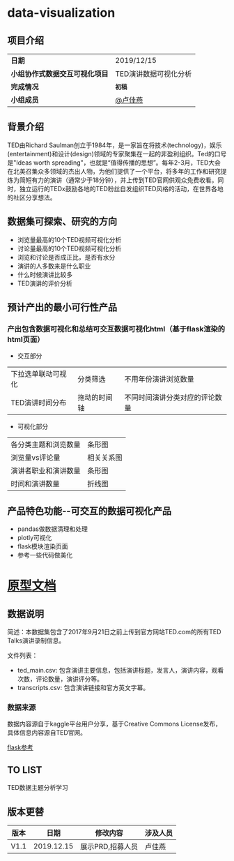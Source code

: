 # data-visualization


## 项目介绍
<table>
    <tr>
        <td><b>日期</b></td>
        <td>2019/12/15</td>   
    </tr>
    <tr>
        <td><b>小组协作式数据交互可视化项目</b></td>
        <td> TED演讲数据可视化分析</td>   
    </tr>
	<tr>
        <td><b>完成情况</b></td>
        <td><b><code>初稿</code></b></td>
    </tr>    
    <tr>
        <td rowspan="6"><b>小组成员</b></td>
        <td><a href="https://gitee.com/lujiayan">@卢佳燕</a></td>
    </tr>
   
</table>

## 背景介绍
TED由Richard Saulman创立于1984年，是一家旨在将技术(technology)，娱乐(entertainment)和设计(design)领域的专家聚集在一起的非盈利组织。Ted的口号是"Ideas worth spreading"，也就是“值得传播的思想”。每年2-3月，TED大会在北美召集众多领域的杰出人物，为他们提供了一个平台，将多年的工作和研究提炼为简短有力的演讲（通常少于18分钟），并上传到TED官网供观众免费收看。同时，独立运行的TEDx鼓励各地的TED粉丝自发组织TED风格的活动，在世界各地的社区分享想法。

## 数据集可探索、研究的方向
* 浏览量最高的10个TED视频可视化分析
* 讨论量最高的10个TED视频可视化分析
* 浏览和讨论是否成正比，是否有水分
* 演讲的人多数来是什么职业
* 什么时候演讲比较多
* TED演讲的评价分析

## 预计产出的最小可行性产品
### 产出包含数据可视化和总结可交互数据可视化html（基于flask渲染的html页面）
* 交互部分
<table>
    <tr>
        <td>下拉选单联动可视化</td>
        <td>分类筛选</td>
		<td>不用年份演讲浏览数量</td>   
    </tr>
	<tr>
        <td>TED演讲时间分布</td>
        <td>拖动的时间轴</td>
		<td>不同时间演讲分类对应的评论数量</td>   
    </tr>
</table>
	
* 可视化部分

<table>
    <tr>
	     <td>各分类主题和浏览数量</td>
		 <td>条形图</td>
	</tr>
	<tr>
	     <td>浏览量vs评论量</td>
		 <td>相关关系图</td>
	</tr>
	<tr>
		 <td>演讲者职业和演讲数量</td>
		 <td>条形图</td>
	</tr>
	<tr>
		 <td>时间和演讲数量</td>
		 <td>折线图</td>
	</tr>
</table>



## 产品特色功能--可交互的数据可视化产品
* pandas做数据清理和处理
* plotly可视化
* flask模块渲染页面
* 参考一些代码做美化

# [原型文档](https://lujiayan.github.io/data-visualization/Axure/#g=1&p=%E9%A6%96%E9%A1%B5)

## 数据说明
简述：本数据集包含了2017年9月21日之前上传到官方网站TED.com的所有TED Talks演讲录制信息。

文件列表：

* ted_main.csv: 包含演讲主要信息，包括演讲标题，发言人，演讲内容，观看次数，评论数量，演讲评分等。
* transcripts.csv: 包含演讲链接和官方英文字幕。

### 数据来源
数据内容源自于kaggle平台用户分享，基于Creative Commons License发布，具体信息内容源自TED官网。

[flask参考](https://segmentfault.com/a/1190000017330435)

## TO LIST
TED数据主题分析学习

## <a>版本更替</a>
版本|日期 | 修改内容 | 涉及人员
-|-|-|-
V1.1|2019.12.15 | 展示PRD,招募人员| 卢佳燕
